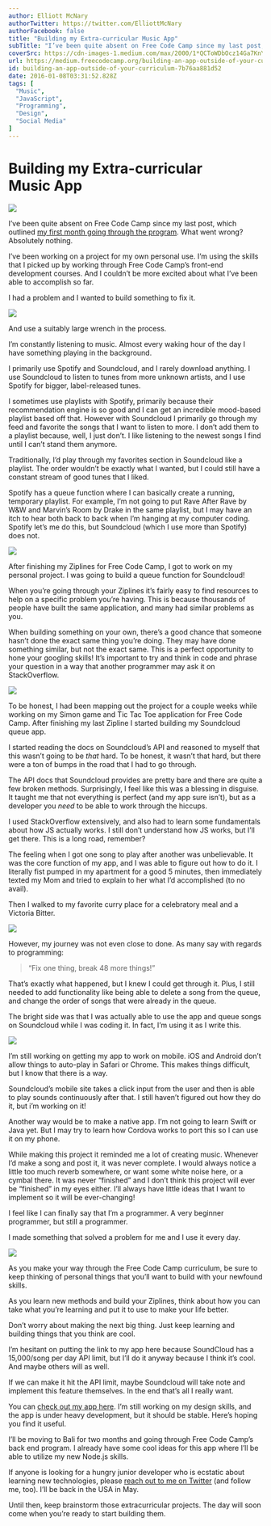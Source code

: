 ```yaml
---
author: Elliott McNary
authorTwitter: https://twitter.com/ElliottMcNary
authorFacebook: false
title: "Building my Extra-curricular Music App"
subTitle: "I’ve been quite absent on Free Code Camp since my last post, which outlined my first month going through the program. What went wrong? Ab..."
coverSrc: https://cdn-images-1.medium.com/max/2000/1*QCToWDbOcz14Ga7KnYHVHw.jpeg
url: https://medium.freecodecamp.org/building-an-app-outside-of-your-curriculum-7b76aa881d52
id: building-an-app-outside-of-your-curriculum-7b76aa881d52
date: 2016-01-08T03:31:52.828Z
tags: [
  "Music",
  "JavaScript",
  "Programming",
  "Design",
  "Social Media"
]
---
```

# Building my Extra-curricular Music App







![](https://cdn-images-1.medium.com/max/2000/1*QCToWDbOcz14Ga7KnYHVHw.jpeg)







I’ve been quite absent on Free Code Camp since my last post, which outlined [my first month going through the program](https://medium.freecodecamp.com/my-first-month-at-freecodecamp-781c591357f1#.al4qqeuny). What went wrong? Absolutely nothing.

I’ve been working on a project for my own personal use. I’m using the skills that I picked up by working through Free Code Camp’s front-end development courses. And I couldn’t be more excited about what I’ve been able to accomplish so far.

I had a problem and I wanted to build something to fix it.



![](https://cdn-images-1.medium.com/max/1600/1*CfY_TdI71KQ9VdYlBPvbTA.jpeg)

And use a suitably large wrench in the process.



I’m constantly listening to music. Almost every waking hour of the day I have something playing in the background.

I primarily use Spotify and Soundcloud, and I rarely download anything. I use Soundcloud to listen to tunes from more unknown artists, and I use Spotify for bigger, label-released tunes.

I sometimes use playlists with Spotify, primarily because their recommendation engine is so good and I can get an incredible mood-based playlist based off that. However with Soundcloud I primarily go through my feed and favorite the songs that I want to listen to more. I don’t add them to a playlist because, well, I just don’t. I like listening to the newest songs I find until I can’t stand them anymore.

Traditionally, I’d play through my favorites section in Soundcloud like a playlist. The order wouldn’t be exactly what I wanted, but I could still have a constant stream of good tunes that I liked.

Spotify has a queue function where I can basically create a running, temporary playlist. For example, I’m not going to put Rave After Rave by W&W and Marvin’s Room by Drake in the same playlist, but I may have an itch to hear both back to back when I’m hanging at my computer coding. Spotify let’s me do this, but Soundcloud (which I use more than Spotify) does not.



![](https://cdn-images-1.medium.com/max/1600/1*-UcjE2t-YUtFkuoNjPJ2vw.png)



After finishing my Ziplines for Free Code Camp, I got to work on my personal project. I was going to build a queue function for Soundcloud!

When you’re going through your Ziplines it’s fairly easy to find resources to help on a specific problem you’re having. This is because thousands of people have built the same application, and many had similar problems as you.

When building something on your own, there’s a good chance that someone hasn’t done the exact same thing you’re doing. They may have done something similar, but not the exact same. This is a perfect opportunity to hone your googling skills! It’s important to try and think in code and phrase your question in a way that another programmer may ask it on StackOverflow.



![](https://cdn-images-1.medium.com/max/1600/1*wfzYpaH3NuQD8I9P0abmtQ.gif)



To be honest, I had been mapping out the project for a couple weeks while working on my Simon game and Tic Tac Toe application for Free Code Camp. After finishing my last Zipline I started building my Soundcloud queue app.

I started reading the docs on Soundcloud’s API and reasoned to myself that this wasn’t going to be _that_ hard. To be honest, it wasn’t that hard, but there were a ton of bumps in the road that I had to go through.

The API docs that Soundcloud provides are pretty bare and there are quite a few broken methods. Surprisingly, I feel like this was a blessing in disguise. It taught me that not everything is perfect (and my app sure isn’t), but as a developer you _need_ to be able to work through the hiccups.

I used StackOverflow extensively, and also had to learn some fundamentals about how JS actually works. I still don’t understand how JS works, but I’ll get there. This is a long road, remember?

The feeling when I got one song to play after another was unbelievable. It was the core function of my app, and I was able to figure out how to do it. I literally fist pumped in my apartment for a good 5 minutes, then immediately texted my Mom and tried to explain to her what I’d accomplished (to no avail).

Then I walked to my favorite curry place for a celebratory meal and a Victoria Bitter.



![](https://cdn-images-1.medium.com/max/1600/1*nKIJr2TI3J6I-LgVXUrbPg.jpeg)



However, my journey was not even close to done. As many say with regards to programming:

> “Fix one thing, break 48 more things!”

That’s exactly what happened, but I knew I could get through it. Plus, I still needed to add functionality like being able to delete a song from the queue, and change the order of songs that were already in the queue.

The bright side was that I was actually able to use the app and queue songs on Soundcloud while I was coding it. In fact, I’m using it as I write this.



![](https://cdn-images-1.medium.com/max/1600/1*YxQ-gCSFzIp8-4x_pAtM3Q.jpeg)



I’m still working on getting my app to work on mobile. iOS and Android don’t allow things to auto-play in Safari or Chrome. This makes things difficult, but I know that there is a way.

Soundcloud’s mobile site takes a click input from the user and then is able to play sounds continuously after that. I still haven’t figured out how they do it, but i’m working on it!

Another way would be to make a native app. I’m not going to learn Swift or Java yet. But I may try to learn how Cordova works to port this so I can use it on my phone.

While making this project it reminded me a lot of creating music. Whenever I’d make a song and post it, it was never complete. I would always notice a little too much reverb somewhere, or want some white noise here, or a cymbal there. It was never “finished” and I don’t think this project will ever be “finished” in my eyes either. I’ll always have little ideas that I want to implement so it will be ever-changing!

I feel like I can finally say that I’m a programmer. A very beginner programmer, but still a programmer.

I made something that solved a problem for me and I use it every day.



![](https://cdn-images-1.medium.com/max/1600/1*FL21qjWA7JboicY-S2nS0Q.jpeg)



As you make your way through the Free Code Camp curriculum, be sure to keep thinking of personal things that you’ll want to build with your newfound skills.

As you learn new methods and build your Ziplines, think about how you can take what you’re learning and put it to use to make your life better.

Don’t worry about making the next big thing. Just keep learning and building things that you think are cool.

I’m hesitant on putting the link to my app here because SoundCloud has a 15,000/song per day API limit, but I’ll do it anyway because I think it’s cool. And maybe others will as well.

If we can make it hit the API limit, maybe Soundcloud will take note and implement this feature themselves. In the end that’s all I really want.

You can [check out my app here](http://queuethat.com/). I’m still working on my design skills, and the app is under heavy development, but it should be stable. Here’s hoping you find it useful.

I’ll be moving to Bali for two months and going through Free Code Camp’s back end program. I already have some cool ideas for this app where I’ll be able to utilize my new Node.js skills.

If anyone is looking for a hungry junior developer who is ecstatic about learning new technologies, please [reach out to me on Twitter](https://twitter.com/ElliottMcNary) (and follow me, too). I’ll be back in the USA in May.

Until then, keep brainstorm those extracurricular projects. The day will soon come when you’re ready to start building them.









